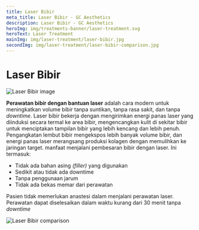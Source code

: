 ```yaml
---
title: Laser Bibir
meta_title: Laser Bibir - GC Aesthetics
description: Laser Bibir - GC Aesthetics
heroImg: img/treatments-banner/laser-treatment.svg
heroText: Laser Treatment
mainImg: img/laser-treatment/laser-bibir.jpg
secondImg: img/laser-treatment/laser-bibir-comparison.jpg
---
```


<div class="container">
<div class="row mt-4">

# Laser Bibir

</div>
<div class="row mt-4">
<div class="col-12 col-xl-4">

<img :src="mainImg" class="w-100 object-fit-contain" alt="Laser Bibir image" />

</div>
<div class="col-12 col-xl-8 mt-4 mt-xl-0">

**Perawatan bibir dengan bantuan laser** adalah cara modern untuk meningkatkan
volume bibir tanpa suntikan, tanpa rasa sakit, dan tanpa _downtime_.
Laser bibir bekerja dengan mengirimkan energi panas laser yang diinduksi secara termal ke area bibir,
mengencangkan kulit di sekitar bibir untuk menciptakan tampilan bibir yang lebih kencang dan lebih penuh.
Pengangkatan lembut bibir mengekspos lebih banyak volume bibir,
dan energi panas laser merangsang produksi kolagen dengan memulihkan ke jaringan target.
manfaat menjalani pembesaran bibir dengan laser. Ini termasuk:

<ul class="dash">
<li>Tidak ada bahan asing <em>(filler)</em> yang digunakan</li>
<li>Sedikit atau tidak ada downtime</li>
<li>Tanpa penggunaan jarum</li>
<li>Tidak ada bekas memar dari perawatan</li>
</ul>

Pasien tidak memerlukan anastesi dalam menjalani perawatan laser. Perawatan dapat diselesaikan dalam waktu kurang dari 30 menit tanpa _downtime_

<img :src="secondImg" class="w-100 object-fit-contain" alt="Laser Bibir comparison" />

</div>
</div>

</div>
